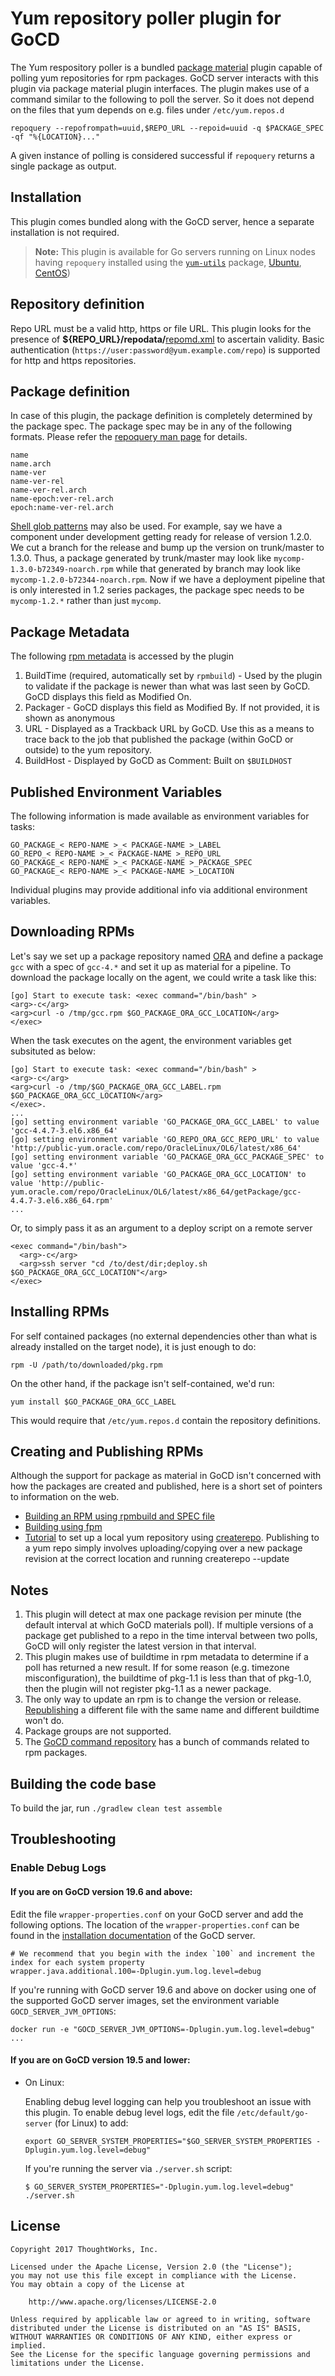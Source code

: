# Yum repository poller plugin for GoCD

The Yum respository poller is a bundled [package material](https://docs.gocd.org/current/extension_points/package_repository_extension.html) plugin capable of polling yum repositories for rpm packages. GoCD server interacts with this plugin via package material plugin interfaces. The plugin makes use of a command similar to the following to poll the server. So it does not depend on the files that yum depends on e.g. files under `/etc/yum.repos.d`

```
repoquery --repofrompath=uuid,$REPO_URL --repoid=uuid -q $PACKAGE_SPEC -qf "%{LOCATION}..."
```

A given instance of polling is considered successful if `repoquery` returns a single package as output.

## Installation

This plugin comes bundled along with the GoCD server, hence a separate installation is not required.

> **Note:** This plugin is available for Go servers running on Linux nodes having `repoquery` installed using the  [`yum-utils`](http://linux.die.net/man/1/yum-utils) package, [Ubuntu](http://manpages.ubuntu.com/manpages/latest/man1/yum-utils.1.html), [CentOS](http://rpmfind.net/linux/rpm2html/search.php?query=yum-utils&system=centos))

## Repository definition

Repo URL must be a valid http, https or file URL. This plugin looks for the presence of **${REPO_URL}/repodata/**[repomd.xml](http://createrepo.baseurl.org/wiki) to ascertain validity. Basic authentication (`https://user:password@yum.example.com/repo`) is supported for http and https repositories.

## Package definition

In case of this plugin, the package definition is completely determined by the package spec. The package spec may be in any of the following formats. Please refer the [repoquery man page](https://linux.die.net/man/1/repoquery) for details.

```
name
name.arch
name-ver
name-ver-rel
name-ver-rel.arch
name-epoch:ver-rel.arch
epoch:name-ver-rel.arch
```

[Shell glob patterns](https://linux.die.net/man/7/glob) may also be used. For example, say we have a component under development getting ready for release of version 1.2.0. We cut a branch for the release and bump up the version on trunk/master to 1.3.0. Thus, a package generated by trunk/master may look like `mycomp-1.3.0-b72349-noarch.rpm` while that generated by branch may look like `mycomp-1.2.0-b72344-noarch.rpm`. Now if we have a deployment pipeline that is only interested in 1.2 series packages, the package spec needs to be `mycomp-1.2.*` rather than just `mycomp`.

## Package Metadata

The following [rpm metadata](http://ftp.rpm.org/max-rpm/s1-rpm-inside-tags.html) is accessed by the plugin

1. BuildTime (required, automatically set by `rpmbuild`) - Used by the plugin to validate if the package is newer than what was last seen by GoCD. GoCD displays this field as Modified On.
2. Packager - GoCD displays this field as Modified By. If not provided, it is shown as anonymous
3. URL - Displayed as a Trackback URL by GoCD. Use this as a means to trace back to the job that published the package (within GoCD or outside) to the yum repository.
4. BuildHost - Displayed by GoCD as Comment: Built on `$BUILDHOST`

## Published Environment Variables

The following information is made available as environment variables for tasks:

```
GO_PACKAGE_< REPO-NAME >_< PACKAGE-NAME >_LABEL
GO_REPO_< REPO-NAME >_< PACKAGE-NAME >_REPO_URL
GO_PACKAGE_< REPO-NAME >_< PACKAGE-NAME >_PACKAGE_SPEC
GO_PACKAGE_< REPO-NAME >_< PACKAGE-NAME >_LOCATION
```
Individual plugins may provide additional info via additional environment variables.

## Downloading RPMs

Let's say we set up a package repository named [ORA](http://public-yum.oracle.com/repo/OracleLinux/OL6/latest/x86_64) and define a package `gcc` with a spec of `gcc-4.*` and set it up as material for a pipeline. To download the package locally on the agent, we could write a task like this:

```
[go] Start to execute task: <exec command="/bin/bash" >
<arg>-c</arg>
<arg>curl -o /tmp/gcc.rpm $GO_PACKAGE_ORA_GCC_LOCATION</arg>
</exec>
```
When the task executes on the agent, the environment variables get subsituted as below:

```
[go] Start to execute task: <exec command="/bin/bash" >
<arg>-c</arg>
<arg>curl -o /tmp/$GO_PACKAGE_ORA_GCC_LABEL.rpm $GO_PACKAGE_ORA_GCC_LOCATION</arg>
</exec>.
...
[go] setting environment variable 'GO_PACKAGE_ORA_GCC_LABEL' to value 'gcc-4.4.7-3.el6.x86_64'
[go] setting environment variable 'GO_REPO_ORA_GCC_REPO_URL' to value 'http://public-yum.oracle.com/repo/OracleLinux/OL6/latest/x86_64'
[go] setting environment variable 'GO_PACKAGE_ORA_GCC_PACKAGE_SPEC' to value 'gcc-4.*'
[go] setting environment variable 'GO_PACKAGE_ORA_GCC_LOCATION' to value 'http://public-yum.oracle.com/repo/OracleLinux/OL6/latest/x86_64/getPackage/gcc-4.4.7-3.el6.x86_64.rpm'
...
```

Or, to simply pass it as an argument to a deploy script on a remote server
```
<exec command="/bin/bash">
  <arg>-c</arg>
  <arg>ssh server "cd /to/dest/dir;deploy.sh $GO_PACKAGE_ORA_GCC_LOCATION"</arg>
</exec>
```

## Installing RPMs

For self contained packages (no external dependencies other than what is already installed on the target node), it is just enough to do:

```shell
rpm -U /path/to/downloaded/pkg.rpm
```

On the other hand, if the package isn't self-contained, we'd run:

```shell
yum install $GO_PACKAGE_ORA_GCC_LABEL
```

This would require that `/etc/yum.repos.d` contain the repository definitions.

## Creating and Publishing RPMs

Although the support for package as material in GoCD isn't concerned with how the packages are created and published, here is a short set of pointers to information on the web.
- [Building an RPM using rpmbuild and SPEC file](https://www.ibm.com/developerworks/library/l-rpm1/#first_rpm)
- [Building using fpm](https://en.wikipedia.org/wiki/List_of_software_package_management_systems#Application-level_package_managers)
- [Tutorial](https://www.howtoforge.com/creating_a_local_yum_repository_centos) to set up a local yum repository using [createrepo](https://linux.die.net/man/8/createrepo). Publishing to a yum repo simply involves uploading/copying over a new package revision at the correct location and running createrepo --update

## Notes

1. This plugin will detect at max one package revision per minute (the default interval at which GoCD materials poll). If multiple versions of a package get published to a repo in the time interval between two polls, GoCD will only register the latest version in that interval.
2. This plugin makes use of buildtime in rpm metadata to determine if a poll has returned a new result. If for some reason (e.g. timezone misconfiguration), the buildtime of pkg-1.1 is less than that of pkg-1.0, then the plugin will not register pkg-1.1 as a newer package.
3. The only way to update an rpm is to change the version or release. [Republishing](https://unix.stackexchange.com/questions/71288/does-yum-use-package-buildtime-to-decide-if-a-package-is-newer) a different file with the same name and different buildtime won't do.
4. Package groups are not supported.
5. The [GoCD command repository](https://github.com/gocd/go-command-repo/tree/master/package/rpm) has a bunch of commands related to rpm packages.

## Building the code base

To build the jar, run `./gradlew clean test assemble`

## Troubleshooting

### Enable Debug Logs

#### If you are on GoCD version 19.6 and above:

Edit the file `wrapper-properties.conf` on your GoCD server and add the following options. The location of the `wrapper-properties.conf` can be found in the [installation documentation](https://docs.gocd.org/current/installation/installing_go_server.html) of the GoCD server.

```properties
# We recommend that you begin with the index `100` and increment the index for each system property
wrapper.java.additional.100=-Dplugin.yum.log.level=debug
```

If you're running with GoCD server 19.6 and above on docker using one of the supported GoCD server images, set the environment variable `GOCD_SERVER_JVM_OPTIONS`:

```shell
docker run -e "GOCD_SERVER_JVM_OPTIONS=-Dplugin.yum.log.level=debug" ...
```

#### If you are on GoCD version 19.5 and lower:

* On Linux:

    Enabling debug level logging can help you troubleshoot an issue with this plugin. To enable debug level logs, edit the file `/etc/default/go-server` (for Linux) to add:

    ```shell
    export GO_SERVER_SYSTEM_PROPERTIES="$GO_SERVER_SYSTEM_PROPERTIES -Dplugin.yum.log.level=debug"
    ```

    If you're running the server via `./server.sh` script:

    ```shell
    $ GO_SERVER_SYSTEM_PROPERTIES="-Dplugin.yum.log.level=debug" ./server.sh
    ```

## License

```plain
Copyright 2017 ThoughtWorks, Inc.

Licensed under the Apache License, Version 2.0 (the "License");
you may not use this file except in compliance with the License.
You may obtain a copy of the License at

    http://www.apache.org/licenses/LICENSE-2.0

Unless required by applicable law or agreed to in writing, software
distributed under the License is distributed on an "AS IS" BASIS,
WITHOUT WARRANTIES OR CONDITIONS OF ANY KIND, either express or implied.
See the License for the specific language governing permissions and
limitations under the License.
```
